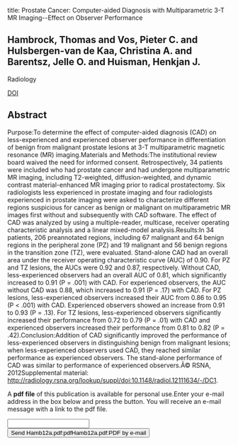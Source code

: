 title: Prostate Cancer: Computer-aided Diagnosis with Multiparametric 3-T MR Imaging--Effect on Observer Performance

## Hambrock, Thomas and Vos, Pieter C. and Hulsbergen-van de Kaa, Christina A. and Barentsz, Jelle O. and Huisman, Henkjan J.
Radiology

<a href="https://doi.org/10.1148/radiol.12111634">DOI</a>

## Abstract
Purpose:To determine the effect of computer-aided diagnosis (CAD) on less-experienced and experienced observer performance in differentiation of benign from malignant prostate lesions at 3-T multiparametric magnetic resonance (MR) imaging.Materials and Methods:The institutional review board waived the need for informed consent. Retrospectively, 34 patients were included who had prostate cancer and had undergone multiparametric MR imaging, including T2-weighted, diffusion-weighted, and dynamic contrast material-enhanced MR imaging prior to radical prostatectomy. Six radiologists less experienced in prostate imaging and four radiologists experienced in prostate imaging were asked to characterize different regions suspicious for cancer as benign or malignant on multiparametric MR images first without and subsequently with CAD software. The effect of CAD was analyzed by using a multiple-reader, multicase, receiver operating characteristic analysis and a linear mixed-model analysis.Results:In 34 patients, 206 preannotated regions, including 67 malignant and 64 benign regions in the peripheral zone (PZ) and 19 malignant and 56 benign regions in the transition zone (TZ), were evaluated. Stand-alone CAD had an overall area under the receiver operating characteristic curve (AUC) of 0.90. For PZ and TZ lesions, the AUCs were 0.92 and 0.87, respectively. Without CAD, less-experienced observers had an overall AUC of 0.81, which significantly increased to 0.91 (P = .001) with CAD. For experienced observers, the AUC without CAD was 0.88, which increased to 0.91 (P = .17) with CAD. For PZ lesions, less-experienced observers increased their AUC from 0.86 to 0.95 (P < .001) with CAD. Experienced observers showed an increase from 0.91 to 0.93 (P = .13). For TZ lesions, less-experienced observers significantly increased their performance from 0.72 to 0.79 (P = .01) with CAD and experienced observers increased their performance from 0.81 to 0.82 (P = .42).Conclusion:Addition of CAD significantly improved the performance of less-experienced observers in distinguishing benign from malignant lesions; when less-experienced observers used CAD, they reached similar performance as experienced observers. The stand-alone performance of CAD was similar to performance of experienced observers.Â© RSNA, 2012Supplemental material: http://radiology.rsna.org/lookup/suppl/doi:10.1148/radiol.12111634/-/DC1.

A <b>pdf file</b> of this publication is available for personal use.Enter your e-mail address in the box below and press the button. You will receive an e-mail message with a link to the pdf file.
<form action="sender.php">  <input type="text" name="email">  <input type="submit" value="Send Hamb12a.pdf:pdfHamb12a.pdf:PDF by e-mail"></form>